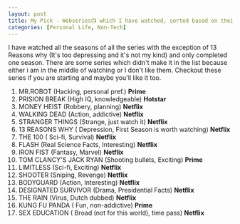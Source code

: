 ```yaml
---
layout: post
title: My Pick - Webseries📺 which I have watched, sorted based on their watchability.
categories: [Personal Life, Non-Tech]
---
```

I have watched all the seasons of all the series with the exception of 13 Reasons why (It's too depressing and it's not my kind) and only completed one season. There are some series which didn't make it in the list because either i am in the middle of watching or I don't like them. Checkout these series if you are starting and maybe you'll like it too. 

1. MR.ROBOT (Hacking, personal pref.) **Prime** 
2. PRISION BREAK (High IQ, knowledgeable) **Hotstar** 
3. MONEY HEIST (Robbery, planning) **Netflix** 
4. WALKING DEAD (Action, addictive) **Netflix** 
5. STRANGER THINGS (Strange, just watch it) **Netflix** 
6. 13 REASONS WHY ( Depression, First Season is worth watching) **Netflix** 
7. THE 100 ( Sci-fi, Survival) **Netflix** 
8. FLASH (Real Science Facts, Interesting) **Netflix** 
9. IRON FIST (Fantasy, Marvel) **Netflix** 
10. TOM CLANCY'S JACK RYAN (Shooting bullets, Exciting) **Prime** 
11. LIMITLESS (Sci-fi, Exciting) **Netflix** 
12. SHOOTER (Sniping, Revenge) **Netflix** 
13. BODYGUARD (Action, Interesting) **Netflix** 
14. DESIGNATED SURVIVOR (Drama, Presidential Facts) **Netflix** 
15. THE RAIN (Virus, Dutch dubbed) **Netflix** 
16. KUNG FU PANDA ( Fun, non-addictive) **Prime** 
17. SEX EDUCATION ( Broad (not for this world), time pass) **Netflix** 
